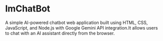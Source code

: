 # ImChatBot
A simple AI-powered chatbot web application built using HTML, CSS, JavaScript, and Node.js with Google Gemini API integration.It allows users to chat with an AI assistant directly from the browser.
